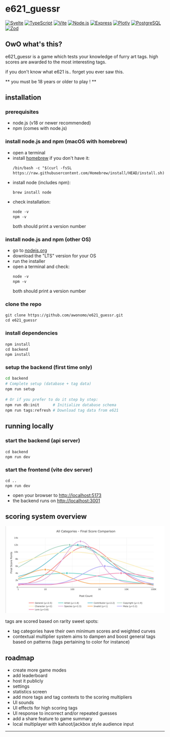 # e621_guessr

[![Svelte](https://img.shields.io/badge/-Svelte_5-FF3E00?style=for-the-badge&logo=svelte&logoColor=white)](https://svelte.dev)
[![TypeScript](https://img.shields.io/badge/-TypeScript-3178C6?style=for-the-badge&logo=typescript&logoColor=white)](https://www.typescriptlang.org)
[![Vite](https://img.shields.io/badge/-Vite-646CFF?style=for-the-badge&logo=vite&logoColor=white)](https://vitejs.dev)
[![Node.js](https://img.shields.io/badge/-Node.js-339933?style=for-the-badge&logo=node.js&logoColor=white)](https://nodejs.org)
[![Express](https://img.shields.io/badge/-Express-000000?style=for-the-badge&logo=express&logoColor=white)](https://expressjs.com)
[![Plotly](https://img.shields.io/badge/-Plotly-3F4F75?style=for-the-badge&logo=plotly&logoColor=white)](https://plotly.com/javascript/)
[![PostgreSQL](https://img.shields.io/badge/-PostgreSQL-4169E1?style=for-the-badge&logo=postgresql&logoColor=white)](https://postgresql.org)
[![Zod](https://img.shields.io/badge/-Zod-3E67B1?style=for-the-badge&logo=zod&logoColor=white)](https://zod.dev/)


## OwO what's this?

e621_guessr is a game which tests your knowledge of furry art tags. 
high scores are awarded to the most interesting tags.

if you don't know what e621 is.. forget you ever saw this.

** you must be 18 years or older to play ! **

## installation

### prerequisites
- node.js (v18 or newer recommended)
- npm (comes with node.js)

### install node.js and npm (macOS with homebrew)
- open a terminal
- install [homebrew](https://brew.sh) if you don't have it:
  ```
  /bin/bash -c "$(curl -fsSL https://raw.githubusercontent.com/Homebrew/install/HEAD/install.sh)"
  ```
- install node (includes npm):
  ```
  brew install node
  ```
- check installation:
  ```
  node -v
  npm -v
  ```
  both should print a version number

### install node.js and npm (other OS)
- go to [nodejs.org](https://nodejs.org)
- download the "LTS" version for your OS
- run the installer
- open a terminal and check:
  ```
  node -v
  npm -v
  ```
  both should print a version number

### clone the repo
```
git clone https://github.com/awonomo/e621_guessr.git
cd e621_guessr
```

### install dependencies
```
npm install
cd backend
npm install
```

### setup the backend (first time only)
```bash
cd backend
# Complete setup (database + tag data)
npm run setup

# Or if you prefer to do it step by step:
npm run db:init      # Initialize database schema
npm run tags:refresh # Download tag data from e621
```

## running locally

### start the backend (api server)
```
cd backend
npm run dev
```

### start the frontend (vite dev server)
```
cd ..
npm run dev
```

- open your browser to [http://localhost:5173](http://localhost:5173)
- the backend runs on [http://localhost:3001](http://localhost:3001)


## scoring system overview

![Scoring System Visualization](img/e621_guessr_scoring_10.10.jpg)

tags are scored based on rarity sweet spots:
- tag categories have their own minimum scores and weighted curves
- contextual multiplier system aims to dampen and boost general tags based on patterns (tags pertaining to color for instance)

## roadmap
- create more game modes
- add leaderboard
- host it publicly
- settings
- statistics screen
- add more tags and tag contexts to the scoring multipliers
- UI sounds
- UI effects for high scoring tags
- UI response to incorrect and/or repeated guesses
- add a share feature to game summary
- local multiplayer with kahoot/jackbox style audience input

---